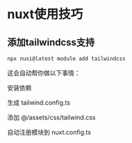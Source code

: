 # nuxt使用技巧

## 添加tailwindcss支持

``` bash
npx nuxi@latest module add tailwindcss
```

这会自动帮你做以下事情：

安装依赖

生成 tailwind.config.ts

添加 @/assets/css/tailwind.css

自动注册模块到 nuxt.config.ts